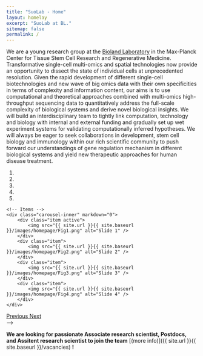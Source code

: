 ```yaml
---
title: "SuoLab - Home"
layout: homelay
excerpt: "SuoLab at BL."
sitemap: false
permalink: /
---
```


We are a young research group at the [Bioland Laboratory](https://www.grmh-gdl.cn) in the Max-Planck Center for Tissue Stem Cell Research and Regenerative Medicine. 
Transformative single-cell multi-omics and spatial technologies now provide an opportunity to dissect the state of individual cells at unprecedented resolution. Given the rapid development of different single-cell biotechnologies and new wave of big omics data with their own specificities in terms of complexity and information content, our aims is to use computational and theoretical approaches combined with multi-omics high-throughput sequencing data to quantitatively address the full-scale complexity of biological systems and derive novel biological insights. We will build an interdisciplinary team to tightly link computation, technology and biology with internal and external funding and gradually set up wet experiment systems for validating computationally inferred hypotheses. We will always be eager to seek collaborations in development, stem cell biology and immunology within our rich scientific community to push forward our understandings of gene regulation mechanism in different biological systems and yield new therapeutic approaches for human disease treatment.
 

<div markdown="0" id="carousel" class="carousel slide" data-ride="carousel" data-interval="5000" data-pause="hover" >
    <!-- Menu -->
    <ol class="carousel-indicators">
        <li data-target="#carousel" data-slide-to="0" class="active"></li>
        <li data-target="#carousel" data-slide-to="1"></li>
        <li data-target="#carousel" data-slide-to="2"></li>
        <li data-target="#carousel" data-slide-to="3"></li>
        <li data-target="#carousel" data-slide-to="4"></li>
    </ol>

    <!-- Items -->
    <div class="carousel-inner" markdown="0">
        <div class="item active">
            <img src="{{ site.url }}{{ site.baseurl }}/images/homepage/Fig1.png" alt="Slide 1" />
        </div>
        <div class="item">
            <img src="{{ site.url }}{{ site.baseurl }}/images/homepage/Fig2.png" alt="Slide 2" />
        </div>
        <div class="item">
            <img src="{{ site.url }}{{ site.baseurl }}/images/homepage/Fig3.png" alt="Slide 3" />
        </div>
        <div class="item">
            <img src="{{ site.url }}{{ site.baseurl }}/images/homepage/Fig4.png" alt="Slide 4" />
        </div>
    </div> 
  <a class="left carousel-control" href="#carousel" role="button" data-slide="prev">
    <span class="glyphicon glyphicon-chevron-left" aria-hidden="true"></span>
    <span class="sr-only">Previous</span>
  </a>
  <a class="right carousel-control" href="#carousel" role="button" data-slide="next">
    <span class="glyphicon glyphicon-chevron-right" aria-hidden="true"></span>
    <span class="sr-only">Next</span>
  </a>
</div>

<!-- 
Advances in single-cell technologies, especially for single-cell RNA sequencing (scRNA-seq), are providing exciting opportunities for describing the characteristics and heterogeneity of individual cells and benefiting the study of cell identity, fate and function with unprecedented resolution (Stuart and Satija, 2019). Recent studies have also shown that identical cell types may have tissue-specific expression patterns, indicating that tissue environment plays an important role in mediating cell states. The loss of spatial information during the process of tissue dissociation and cell isolation will limit our understanding of cellular interactions and organization in the microenvironment. Recently, a number of methods providing spatially resolved transcriptomic profiling have been introduced and are complementary to scRNA-seq (Asp et al., 2020). Some studies, for example, from development, stem cell, cancer and immunology fields, clearly highlight the power of scRNA-seq and spatial transcriptomes for parsing the spatial context in high resolution (Baccin et al., 2020; Moncada et al., 2020). However, due to technical limitations and complexity of data structure, there are some unique computational challenges need to be addressed for advancing the field of single-cell omics 
<!-- (see [Research](research)) --> -->

<!-- We are located at XX, the XX ([XX](https://www.)). We exchange ideas and work with our neighbors from [XX](http://www.), as well as with the colleagues from [XX](https://www.). -->

 **We are  looking for passionate Associate research scientist, Postdocs, and Assitent research scientist to join the team** [(more info)]({{ site.url }}{{ site.baseurl }}/vacancies) **!**
 
 
<!-- We are grateful for funding from [XX](www.) and [XX](https://www.). -->

<!-- <figure class="fourth">
  <img src="{{ site.url }}{{ site.baseurl }}/images/logopic/Logo_Leiden.jpg" style="width: 210px">
  <img src="{{ site.url }}{{ site.baseurl }}/images/logopic/Logo_Nanofront.jpg" style="width: 110px">
  <img src="{{ site.url }}{{ site.baseurl }}/images/logopic/Logo_NWO.jpg" style="width: 120px">
  <img src="{{ site.url }}{{ site.baseurl }}/images/logopic/Logo_ERC.jpg" style="width: 110px">
</figure> -->





